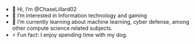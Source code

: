 - 👋 Hi, I’m @ChaseLillard02
- 👀 I’m interested in Information technology and gaming
- 🌱 I’m currently learning about machine learning, cyber defense, among other compute science related subjects.
- ⚡ Fun fact: I enjoy spending time with my dog.

<!---
ChaseLillard02/ChaseLillard02 is a ✨ special ✨ repository because its `README.md` (this file) appears on your GitHub profile.
You can click the Preview link to take a look at your changes.
--->
